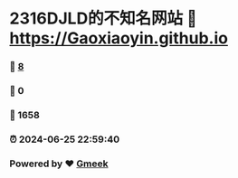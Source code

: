 # 2316DJLD的不知名网站 :link: https://Gaoxiaoyin.github.io 
### :page_facing_up: [8](https://Gaoxiaoyin.github.io/tag.html) 
### :speech_balloon: 0 
### :hibiscus: 1658 
### :alarm_clock: 2024-06-25 22:59:40 
### Powered by :heart: [Gmeek](https://github.com/Meekdai/Gmeek)
